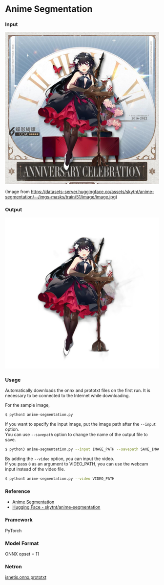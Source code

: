 # Anime Segmentation

### Input

![input_image](demo.png)  

(Image from https://datasets-server.huggingface.co/assets/skytnt/anime-segmentation/--/imgs-masks/train/51/image/image.jpg)

### Output
![output_image](output.png)

### Usage

Automatically downloads the onnx and prototxt files on the first run.
It is necessary to be connected to the Internet while downloading.

For the sample image,
``` bash
$ python3 anime-segmentation.py
```

If you want to specify the input image, put the image path after the `--input` option.  
You can use `--savepath` option to change the name of the output file to save.
```bash
$ python3 anime-segmentation.py --input IMAGE_PATH --savepath SAVE_IMAGE_PATH
```

By adding the `--video` option, you can input the video.   
If you pass `0` as an argument to VIDEO_PATH, you can use the webcam input instead of the video file.
```bash
$ python3 anime-segmentation.py --video VIDEO_PATH
```

### Reference

- [Anime Segmentation](https://github.com/SkyTNT/anime-segmentation)
- [Hugging Face - skytnt/anime-segmentation](https://huggingface.co/datasets/skytnt/anime-segmentation)

### Framework

PyTorch

### Model Format

ONNX opset = 11

### Netron

[isnetis.onnx.prototxt](https://netron.app/?url=https://storage.googleapis.com/ailia-models/anime-segmentation/isnetis.onnx.prototxt)
